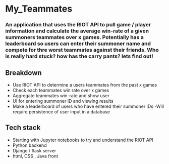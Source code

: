# My_Teammates

### An application that uses the RIOT API to pull game / player information and calculate the average win-rate of a given summoners teammates over x games.  Potentially has a leaderboard so users can enter their summoner name and compete for thre worst teammates against their friends.  Who is really hard stuck?   how has the carry pants?  lets find out!

## Breakdown

- Use RIOT API to determine a users teammates from the past x games
- Check each teammates win rate  over x games 
- Aggregate teammates win-rate and show user
- UI for entering summoner ID and viewing results
- Make a leaderboard of users who have entered their summoner IDs
 -Will require persistence of user input in a database

## Tech stack

- Starting with Jupyter notebooks to try and understand the RIOT API
- Python backend
- Django / flask server
- html, CSS , Java front

